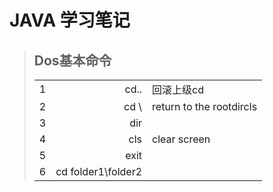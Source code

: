 # JAVA 学习笔记

> ## Dos基本命令
>
> |      |                    |                          |
> | ---- | -----------------: | ------------------------ |
> | 1    |               cd.. | 回滚上级cd               |
> | 2    |               cd \ | return to the rootdircls |
> | 3    |                dir |                          |
> | 4    |                cls | clear screen             |
> | 5    |               exit |                          |
> | 6    | cd folder1\folder2 |                          |

